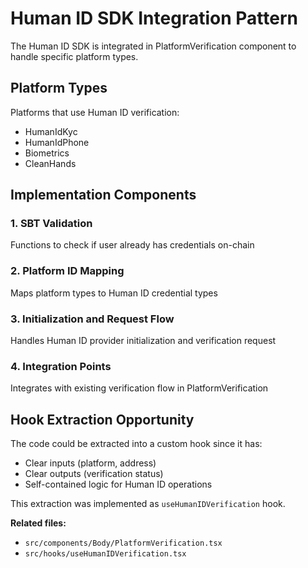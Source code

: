 # Human ID SDK Integration Pattern

The Human ID SDK is integrated in PlatformVerification component to handle specific platform types.

## Platform Types
Platforms that use Human ID verification:
- HumanIdKyc
- HumanIdPhone
- Biometrics
- CleanHands

## Implementation Components

### 1. SBT Validation
Functions to check if user already has credentials on-chain

### 2. Platform ID Mapping
Maps platform types to Human ID credential types

### 3. Initialization and Request Flow
Handles Human ID provider initialization and verification request

### 4. Integration Points
Integrates with existing verification flow in PlatformVerification

## Hook Extraction Opportunity
The code could be extracted into a custom hook since it has:
- Clear inputs (platform, address)
- Clear outputs (verification status)
- Self-contained logic for Human ID operations

This extraction was implemented as `useHumanIDVerification` hook.

**Related files:**
- `src/components/Body/PlatformVerification.tsx`
- `src/hooks/useHumanIDVerification.tsx`